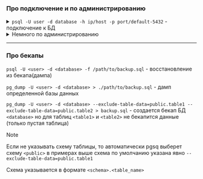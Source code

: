 ### Про подключение и по администрированию

<details>
  <summary><code>psql -U user -d database -h ip/host -p port/default-5432</code> - подключение к БД</summary>

- Флаги:
  - `-U` - Пользователь
  - `-d` - База
  - `-W` - Запрос ввода пароля
  - `-h` - Хост
  - `-p` - Порт

</details>

<details>
  <summary>Немного по администрированию</summary>

> соответственно если БД находится в контейнере можно передать в него через `docker exec -it ... bash` не заходя в контейнер

- По командам уже внутри БД
  - `\l` - посмотреть список баз данных
  - `\c <db_name>` - выбрать БД
  - `\dt` - посмотреть таблицы в выбранной БД
    - возможно потребуется указать схему в формате `\dt <schema.*>`
  - `\dt+ <table_name>` - посмотреть подробную информацию по таблице
  - `\du` - посмотреть пользователей
  - `SELECT * FROM <table_name>;` - посмотреть структуру таблицы и содержимое
  - `CREATE USER <username> WITH PASSWORD '<password>';` - создать пользователя с паролем
  - `CREATE DATABASE database_name;` - создать БД
  - `GRANT ALL PRIVILEGES ON DATABASE database_name TO username;` - добавить права на таблицу пользователю (все)
  - `ALTER ROLE <user> <ROLE>;` - Добавить роль для пользователя (чтобы отнять `ALTER ROLE <user> NO<ROLE>;`)
    - `SUPERUSER`
    - `CREATEDB`
    - `CREATEROLE`
    - `LOGIN`
    - `...`
  
</details>

___

### Про бекапы

`psql -U <user> -d <database> -f /path/to/backup.sql` - восстановление из бекапа(дампа)

`pg_dump -U <user> -d <database> > ./path/to/backup.sql` - дамп определенной базы данных

`pg_dump -U <user> -d <database> --exclude-table-data=public.table1 --exclude-table-data=public.table2 > backup.sql` - создается бекап БД `<database>` но для таблиц `<table1>` и `<table2>` не бекапится данные (только пустая таблица)

>[!NOTE]
>Если не указывать схему таблицы, то автоматически pgsq выберет схему `<public>` в примерах выше схема по умолчанию указана явно `--exclude-table-data=public.table1`
>
>Схема указывается в формате `<schema>.<table_name>`

